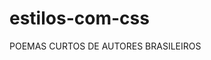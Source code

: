 # estilos-com-css
<!DOCTYPE html>
<html>
<head>
<title> Repositorio para a realização de atividades</title>
</head>
<corpo style = "cor cinza;" >
  POEMAS CURTOS DE AUTORES BRASILEIROS 
  </body>
  </html>
